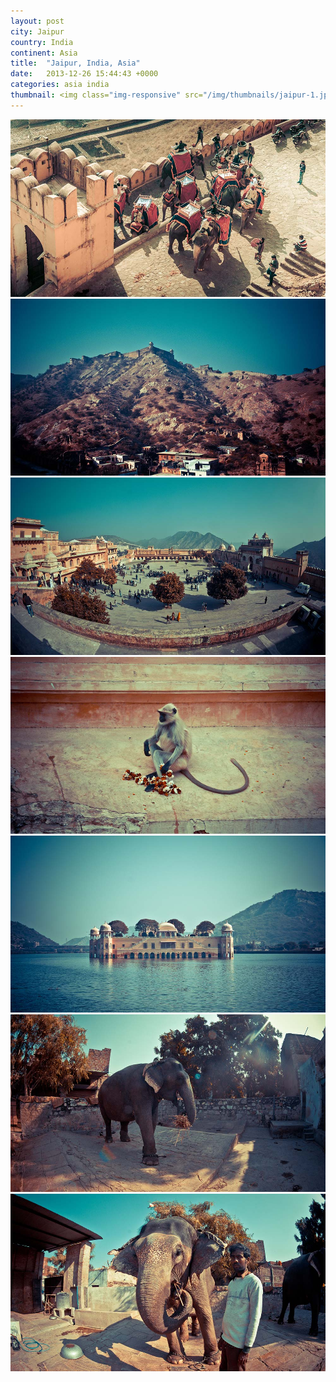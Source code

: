 ```yaml
---
layout: post
city: Jaipur
country: India
continent: Asia
title:  "Jaipur, India, Asia"
date:   2013-12-26 15:44:43 +0000
categories: asia india
thumbnail: <img class="img-responsive" src="/img/thumbnails/jaipur-1.jpg" alt="Jaipur India" />
---
```


<div class="img-container">
	<img class="img-responsive" src="/img/countries/india/jaipur-1.jpg" alt="Jaipur, India, Asia"/>
	<img class="img-responsive" src="/img/countries/india/jaipur-2.jpg" alt="Jaipur, India, Asia"/>
	<img class="img-responsive" src="/img/countries/india/jaipur-3.jpg" alt="Jaipur, India, Asia"/>
	<img class="img-responsive" src="/img/countries/india/jaipur-4.jpg" alt="Jaipur, India, Asia"/>
	<img class="img-responsive" src="/img/countries/india/jaipur-5.jpg" alt="Jaipur, India, Asia"/>
	<img class="img-responsive" src="/img/countries/india/jaipur-6.jpg" alt="Jaipur, India, Asia"/>
	<img class="img-responsive" src="/img/countries/india/jaipur-7.jpg" alt="Jaipur, India, Asia"/>
</div>
